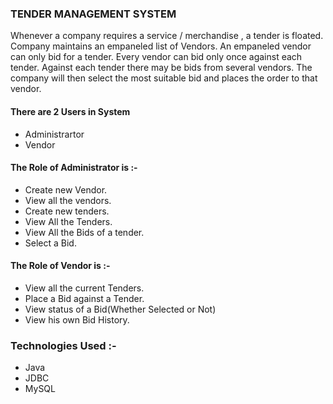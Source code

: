 ### TENDER MANAGEMENT SYSTEM

Whenever a company requires a service / merchandise , a tender is floated. Company maintains an empaneled list of Vendors. 
An empaneled vendor can only bid for a tender. Every vendor can bid only once against each tender. Against each tender there may be bids from several vendors.
The company will then select the most suitable bid and places the order to that vendor.

#### There are 2 Users in System

* Administrartor
* Vendor

#### The Role of Administrator is :-

* Create new Vendor.
* View all the vendors.
* Create new tenders.
* View All the Tenders.
* View All the Bids of a tender.
* Select a Bid.

#### The Role of Vendor is :-

* View all the current Tenders.
* Place a Bid against a Tender.
* View status of a Bid(Whether Selected or Not)
* View his own Bid History.


### Technologies Used :-

* Java
* JDBC
* MySQL
